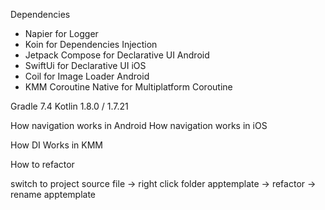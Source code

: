 Dependencies

- Napier for Logger
- Koin for Dependencies Injection
- Jetpack Compose for Declarative UI Android
- SwiftUi for Declarative UI iOS
- Coil for Image Loader Android
- KMM Coroutine Native for Multiplatform Coroutine

Gradle 7.4
Kotlin 1.8.0 / 1.7.21

How navigation works in Android
How navigation works in iOS 

How DI Works in KMM


How to refactor

switch to project source file -> right click folder apptemplate ->  refactor -> rename apptemplate
